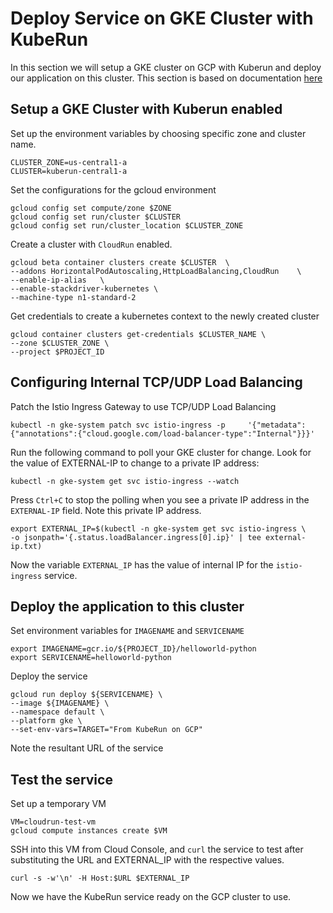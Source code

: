 # Deploy Service on GKE Cluster with KubeRun

In this section we will setup a GKE cluster on GCP with Kuberun and deploy our application on this cluster. This section is based on documentation [here](https://cloud.google.com/solutions/deploying-internal-services-using-cloud-run-on-gke)

## Setup a GKE Cluster with Kuberun enabled

Set up the environment variables by choosing specific zone and cluster name.

```
CLUSTER_ZONE=us-central1-a
CLUSTER=kuberun-central1-a
```

Set the configurations for the gcloud environment

```
gcloud config set compute/zone $ZONE
gcloud config set run/cluster $CLUSTER
gcloud config set run/cluster_location $CLUSTER_ZONE
```

Create a cluster with `CloudRun` enabled.

```
gcloud beta container clusters create $CLUSTER  \
--addons HorizontalPodAutoscaling,HttpLoadBalancing,CloudRun    \
--enable-ip-alias   \
--enable-stackdriver-kubernetes \
--machine-type n1-standard-2
```

Get credentials to create a kubernetes context to the newly created cluster

```
gcloud container clusters get-credentials $CLUSTER_NAME \
--zone $CLUSTER_ZONE \
--project $PROJECT_ID
```

## Configuring Internal TCP/UDP Load Balancing

Patch the Istio Ingress Gateway to use TCP/UDP Load Balancing

```
kubectl -n gke-system patch svc istio-ingress -p     '{"metadata":{"annotations":{"cloud.google.com/load-balancer-type":"Internal"}}}'
```

Run the following command to poll your GKE cluster for change. Look for the value of EXTERNAL-IP to change to a private IP address:

```
kubectl -n gke-system get svc istio-ingress --watch
```

Press `Ctrl+C` to stop the polling when you see a private IP address in the `EXTERNAL-IP` field. Note this private IP address.

```
export EXTERNAL_IP=$(kubectl -n gke-system get svc istio-ingress \
-o jsonpath='{.status.loadBalancer.ingress[0].ip}' | tee external-ip.txt)
```

Now the variable `EXTERNAL_IP` has the value of internal IP for the `istio-ingress` service.


## Deploy the application to this cluster

Set environment variables for `IMAGENAME` and `SERVICENAME`

```
export IMAGENAME=gcr.io/${PROJECT_ID}/helloworld-python
export SERVICENAME=helloworld-python

```

Deploy the service

```
gcloud run deploy ${SERVICENAME} \
--image ${IMAGENAME} \
--namespace default \
--platform gke \
--set-env-vars=TARGET="From KubeRun on GCP"
```

Note the resultant URL of the service

## Test the service

Set up a temporary VM

```
VM=cloudrun-test-vm
gcloud compute instances create $VM
```

SSH into this VM from Cloud Console, and  `curl` the service to test after substituting the URL and EXTERNAL_IP with the respective values.

```
curl -s -w'\n' -H Host:$URL $EXTERNAL_IP
```

Now we have the KubeRun service ready on the GCP cluster to use.




